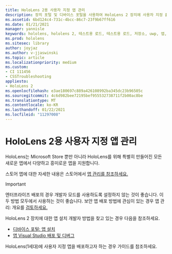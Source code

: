 ```yaml
---
title: HoloLens 2용 사용자 지정 앱 관리
description: 장치 포털 및 디바이스 포털을 사용하여 HoloLens 2 장치에 사용자 지정 홀로그램 앱을 설치, 제거 및 테스트용 로드하는 Visual Studio.
ms.assetid: 6bd124c4-731c-4bcc-86c7-23f9b67ff616
ms.date: 01/21/2021
manager: yannisle
keywords: hololens, hololens 2, 테스트용 로드, 테스트용 로드, 저장소, uwp, 앱, 설치
ms.prod: hololens
ms.sitesec: library
author: joyjaz
ms.author: v-jjaswinski
ms.topic: article
ms.localizationpriority: medium
ms.custom:
- CI 111456
- CSSTroubleshooting
appliesto:
- HoloLens 2
ms.openlocfilehash: e3ae180697c889a426108992ba345dc23b96505c
ms.sourcegitcommit: 4c6d982bee72195bef955532738711f2b00ac8be
ms.translationtype: MT
ms.contentlocale: ko-KR
ms.lasthandoff: 01/22/2021
ms.locfileid: "11297008"
---
```

# HoloLens 2용 사용자 지정 앱 관리

HoloLens는 Microsoft Store 뿐만 아니라 HoloLens를 위해 특별히 만들어진 모든 새로운 앱에서 다양하고 흥미로운 앱을 지원합니다. 

스토어 앱에 대한 자세한 내용은 스토어에서 [앱 관리를 참조하세요.](holographic-store-apps.md)

> [!IMPORTANT]
> 엔터프라이즈 배포의 경우 개발자 모드를 사용하도록 설정하지 않는 것이 좋습니다. 이 두 방법 모두에서 사용하는 것이 좋습니다. 보안 앱 배포 방법에 관심이 있는 경우 앱 관리: 개요를 [검토하세요.](app-deploy-overview.md)

HoloLens 2 장치에 대한 앱 설치 개발자 방법을 찾고 있는 경우 다음을 참조하세요.
- [디바이스 포털: 앱 설치](https://docs.microsoft.com/windows/mixed-reality/develop/platform-capabilities-and-apis/using-the-windows-device-portal#installing-an-app)
- [앱 Visual Studio 배포 및 디버그](https://docs.microsoft.com/windows/mixed-reality/develop/platform-capabilities-and-apis/using-visual-studio)

HoloLens(1세대)에 사용자 지정 앱을 배포하고자 하는 경우 가이드를 참조하세요. [](holographic-custom-apps.md)